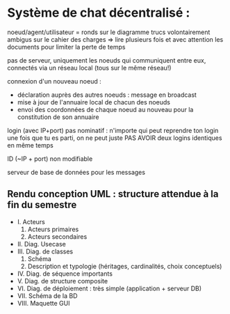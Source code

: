 # Système de chat décentralisé : 

noeud/agent/utilisateur = ronds sur le diagramme 
trucs volontairement ambigus sur le cahier des charges 
	=> lire plusieurs fois et avec attention les documents pour limiter la perte de temps 

pas de serveur, uniquement les noeuds qui communiquent entre eux, connectés via un réseau local (tous sur le même réseau!) 

connexion d'un nouveau noeud : 
- déclaration auprès des autres noeuds : message en broadcast  
- mise à jour de l'annuaire local de chacun des noeuds 
- envoi des coordonnées de chaque noeud au nouveau pour la constitution de son annuaire 


login (avec IP+port) pas nominatif : n'importe qui peut reprendre ton login une fois que tu es parti, on ne peut juste PAS AVOIR deux logins identiques en même temps 

ID (~IP + port) non modifiable

serveur de base de données pour les messages

## Rendu conception UML : structure attendue à la fin du semestre 

- I. Acteurs 
	1. Acteurs primaires
	2. Acteurs secondaires
- II. Diag. Usecase
- III. Diag. de classes 
	1. Schéma
	2. Description et typologie (héritages, cardinalités, choix conceptuels) 
- IV. Diag. de séquence importants
- V. Diag. de structure composite
- VI. Diag. de déploiement : très simple (application + serveur DB) 
- VII. Schéma de la BD 
- VIII. Maquette GUI 

